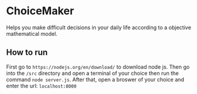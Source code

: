 # ChoiceMaker
Helps you make difficult decisions in your daily life according to a objective mathematical model.
## How to run
First go to ```https://nodejs.org/en/download/``` to download node js. Then 
go into the  ```/src``` directory and open a terminal of your choice then run the command ```node server.js```. After that, open a broswer of your choice and enter the url: ```localhost:8000```

